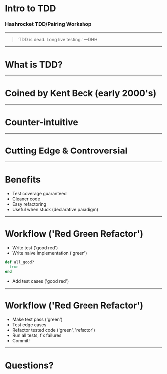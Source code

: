 <!---
This slidedeck designed for use with Deckset: http://www.decksetapp.com/
-->

# Intro to TDD

### Hashrocket TDD/Pairing Workshop

---

> 'TDD is dead. Long live testing.' —DHH

---

# What is TDD?

---

# Coined by Kent Beck (early 2000's)

---

# Counter-intuitive

---

# Cutting Edge & Controversial

---

# Benefits

- Test coverage guaranteed
- Cleaner code
- Easy refactoring
- Useful when stuck (declarative paradigm)

---

# Workflow ('Red Green Refactor')

- Write test ('good red')
- Write naive implementation ('green')

```ruby
def all_good?
  true
end
```

- Add test cases ('good red')

---

# Workflow ('Red Green Refactor')

- Make test pass ('green')
- Test edge cases
- Refactor tested code ('green', 'refactor')
- Run all tests, fix failures
- Commit!

---

# Questions?
